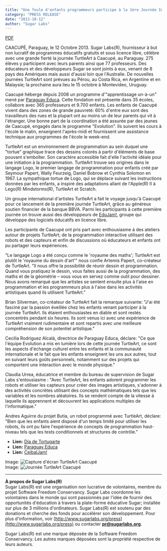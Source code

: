 ```yaml
---
title: "Une foule d'enfants programmeurs participe à la 1ère Journée Internationale TurtleArt"
category: "PRESS RELEASE"
date: "2013-10-12"
author: "Sugar Labs"
---
```


<!-- markdownlint-disable -->

[PDF](/press/SugarLabsPR-fr.20131015.pdf)

CAACUPÉ, Paraguay, le 12 Octobre 2013. Sugar Labs(R), fournisseur à but non lucratif de programmes éducatifs gratuits et sous licence libre, célèbre avec une grande fierté la journée TurtleArt à Caacupé, au Paraguay. 275 élèves y participent avec leurs parents ainsi que 77 professeurs. Des éducateurs et des développeurs Sugar se sont joints à eux, venant de 8 pays des Amériques mais aussi d'aussi loin que l'Australie. De nouvelles journées TurtleArt sont prévues au Pérou, au Costa Rica, en Argentine et en Malaysie; la prochaine aura lieu le 15 octobre à Montevideo, Uruguay.

Caacupé héberge depuis 2008 un programme d'"apprentissage un-à-un" mené par [Paraguay Educa](http://www.paraguayeduca.org). Cette fondation est présente dans 35 écoles, collabore avec 365 professeurs et 9.700 enfants. Les enfants de Caacupé vivent dans des zones de grande pauvreté: 60% d'entre eux sont des travailleurs des rues et la plupart ont au moins un de leur parents qui vit à l'étranger. Une bonne part de la coordination a été assurée par des jeunes de Caacupé, engagés dans le programme "Evolution". Ils suivent les cours à l'école le matin, enseignent l'après-midi et fournissent une assistance technique aux programmes de l'école le week-end.

TurtleArt est un environnement de programmation au sein duquel une "tortue" graphique trace des dessins colorés à partir d'éléments de base pouvant s'emboîter. Son caractère accessible fait d'elle l'activité idéale pour une initiation à la programmation. TurtleArt trouve ses origines dans le langage Logo, le premier langage de programmation pour enfants créé par Seymour Papert, Wally Feurzeig, Daniel Bobrow et Cynthia Solomon en 1967. La sympathique tortue de Logo, qui se déplace suivant les instructions données par les enfants, a inspiré des adaptations allant de l'Apple(R) II à Lego(R) Mindstorms(R), TurtleArt et Scratch.

Un groupe international d'artistes TurtleArt a fait le voyage jusqu'à Caacupé pour ce lancement de la première journée TurtleArt, grâce au généreux soutien financier de la banque BBVA. Parmi les participants à cette première journée on trouve aussi des développeurs de [EduJam!](http://ceibaljam.org), groupe qui développe des logiciels éducatifs en licence libre.

Les participants de Caacupé ont pris part avec enthousiasme à des ateliers autour de projets TurtleArt; de la programmation interactive utilisant des robots et des capteurs et enfin de discussions où éducateurs et enfants ont pu partager leurs expériences.

"Le langage Logo a été conçu comme le 'royaume des maths'; TurtleArt est plutôt le 'royaume du dessin d'art'" nous confie Artemis Papert, co-créateur de TurtleArt. "Il nous offre la possibilité de réunir dessin et programmation. Quand vous pratiquez le dessin, vous faites aussi de la programmation, des maths et de la géométrie – vous vous en servez comme outil pour dessiner. Nous avons remarqué que les artistes se sentent ensuite plus à l'aise en programmation et les programmeurs plus à l'aise dans les activités artistiques quand ils utilisent TurtleArt."

Brian Silverman, co-créateur de TurtleArt fait la remarque suivante: "J'ai été fasciné par la passion éveillée chez les enfants venant participer à la journée TurtleArt. Ils étaient enthousiastes en diable et sont restés concentrés pendant six heures. Ils sont venus ici avec une expérience de TurtleArt vraiment rudimentaire et sont repartis avec une meilleure compréhension de son potentiel artistique."

Cecilia Rodríguez Alcalá, directrice de Paraguay Educa, déclare: "Ce que l'équipe Evolution a mis en lumière lors de cette journée TurtleArt, ce sont les aspects d'échange culturel entre les enfants et la communauté internationale et le fait que les enfants enseignent les uns aux autres, tout en suivant leurs goûts personnels, notamment sur des projets qui comportent une interaction avec le monde physique."

Claudia Urrea, éducatrice et membre du bureau de supervision de Sugar Labs s'entousiasme : "Avec TurtleArt, les enfants adorent programmer les robots et utiliser les capteurs pour créer des images artistiques, s'adonner à des activités concrètes utilisant des concepts mathématiques tels que les variables et les nombres aléatoires. Ils se rendent compte de la vitesse à laquelle ils apprennent et découvrent les applications multiples de l'informatique."

Andres Aguirre du projet Butia, un robot programmé avec TurtleArt, déclare: "Bien que les enfants aient disposé d'un temps limité pour utiliser les robots, ils ont pu faire l'expérience de concepts de programmation haut-niveau tels que les tests conditionnels et structures de contrôle."

- **Lien:** [Día de Tortugarte](http://turtleartday.org)  
- **Lien:** [Paraguay Educa](http://www.paraguayeduca.org)  
- **Lien:** [CeibalJam!](http://ceibaljam.org)

Image: ![Capture d'écran TurtleArt Caacupé](/press/caacupe-turtleartday-captura-pantalla.png)  
Image: ![Journée TurtleArt Caacupé](/press/caacupe-turtleartday.png)

---

**À propos de Sugar Labs(R)**  
Sugar Labs(R) est une organisation non lucrative de volontaires, membre du projet Software Freedom Conservancy. Sugar Labs coordonne les volontaires dans le monde qui sont passionnés par l'idée de fournir des opportunités d'éducation à travers la plate-forme éducative Sugar; installée sur plus de 3 millions d'ordinateurs. Sugar Labs(R) est soutenu par des donations et cherche des fonds pour accélérer son développement. Pour plus d'information, voir [http://www.sugarlabs.org/press](http://www.sugarlabs.org/press) ou contacter **pr@sugarlabs.org**.

Sugar Labs(R) est une marque déposée de la Software Freedom Conservancy. Les autres marques déposées sont la propriété respective de leurs auteurs.